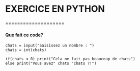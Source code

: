# EXERCICE EN PYTHON
====================

#### Que fait ce code?

    chats = input("Saisissez un nombre : ")
    chats = int(chats)

    if(chats < 0) print("Cela ne fait pas beaucoup de chats")
    else print("Vous avez" chats "chats ?!")